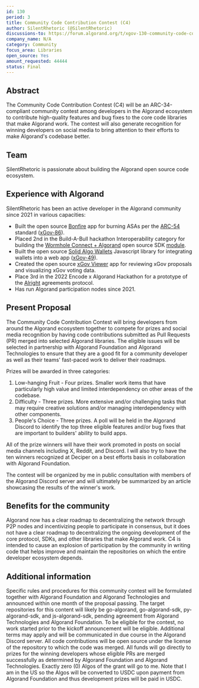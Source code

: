 ```yaml
---
id: 130
period: 3
title: Community Code Contribution Contest (C4)
author: SilentRhetoric (@SilentRhetoric)
discussions-to: https://forum.algorand.org/t/xgov-130-community-code-contribution-contest-c4/11230
company_name: N/A
category: Community
focus_area: Libraries
open_source: Yes
amount_requested: 44444
status: Final
---
```


## Abstract

The Community Code Contribution Contest (C4) will be an ARC-34-compliant community contest among developers in the Algorand ecosystem to contribute high-quality features and bug fixes to the core code libraries that make Algorand work.  The contest will also generate recognition for winning developers on social media to bring attention to their efforts to make Algorand's codebase better.

## Team

SilentRhetoric is passionate about building the Algorand open source code ecosystem.  

## Experience with Algorand

SilentRhetoric has been an active developer in the Algorand community since 2021 in various capacities:

- Built the open source <a href="https://thebonfire.app" target="_blank">Bonfire</a> app for burning ASAs per the <a href="https://arc.algorand.foundation/ARCs/arc-0054" target="_blank">ARC-54</a> standard ([xGov-86](xgov-86.md)).
- Placed 2nd in the Build-A-Bull hackathon Interoperability category for building the <a href="https://pitch.com/v/Wormhole-Connect-Algorand-c5jjuf" target="_blank">Wormhole Connect + Algorand</a> open source SDK <a href="https://www.npmjs.com/package/@wormhole-foundation/connect-sdk-algorand/v/0.3.0-beta.8" target="_blank">module</a>.
- Built the open source <a href="https://solid-algo-wallets-example.netlify.app" target="_blank">Solid Algo Wallets</a> Javascript library for integrating wallets into a web app ([xGov-49](xgov-49.md)).
- Created the open source <a href="https://xgov-viewer.netlify.app" target="_blank">xGov Viewer</a> app for reviewing xGov proposals and visualizing xGov voting data.
- Place 3rd in the 2022 Encode x Algorand Hackathon for a prototype of the <a href="https://alright.app" target="_blank">Alright</a> agreements protocol.
- Has run Algorand participation nodes since 2021.

## Present Proposal

The Community Code Contribution Contest will bring developers from around the Algorand ecosystem together to compete for prizes and social media recognition by having code contributions submitted as Pull Requests (PR) merged into selected Algorand libraries.  The eligible issues will be selected in partnership with Algorand Foundation and Algorand Technologies to ensure that they are a good fit for a community developer as well as their teams' fast-paced work to deliver their roadmaps.  

Prizes will be awarded in three categories:
1. Low-hanging Fruit - Four prizes.  Smaller work items that have particularly high value and limited interdependency on other areas of the codebase.  
2. Difficulty - Three prizes.  More extensive and/or challenging tasks that may require creative solutions and/or managing interdependency with other components.
3. People's Choice - Three prizes.  A poll will be held in the Algorand Discord to identify the top three eligible features and/or bug fixes that are important to builders' ability to build apps.

All of the prize winners will have their work promoted in posts on social media channels including X, Reddit, and Discord.  I will also try to have the ten winners recognized at Deciper on a best efforts basis in collaboration with Algorand Foundation.

The contest will be organized by me in public consultation with members of the Algorand Discord server and will ultimately be summarized by an article showcasing the results of the winner's work.

## Benefits for the community

Algorand now has a clear roadmap to decentralizing the network through P2P nodes and incentivizing people to participate in consensus, but it does not have a clear roadmap to decentralizing the ongoing development of the core protocol, SDKs, and other libraries that make Algorand work.  C4 is intended to cause an explosion of participation by the community in writing code that helps improve and maintain the repositories on which the entire developer ecosystem depends.  

## Additional information

Specific rules and procedures for this community contest will be formulated together with Algorand Foundation and Algorand Technologies and announced within one month of the proposal passing.  The target repositories for this content will likely be go-algorand, go-algorand-sdk, py-algorand-sdk, and js-algorand-sdk, pending agreement from Algorand Technologies and Algorand Foundation.  To be eligible for the contest, no work started prior to the kickoff announcement will be eligible.  Additional terms may apply and will be communicated in due course in the Algorand Discord server.  All code contributions will be open source under the license of the repository to which the code was merged.  All funds will go directly to prizes for the winning developers whose eligible PRs are merged successfully as determined by Algorand Foundation and Algorand Technologies.  Exactly zero (0) Algos of the grant will go to me.  Note that I am in the US so the Algos will be converted to USDC upon payment from Algorand Foundation and thus development prizes will be paid in USDC.
